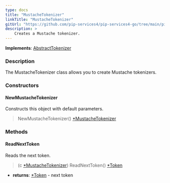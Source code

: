 ```yaml
---
type: docs
title: "MustacheTokenizer"
linkTitle: "MustacheTokenizer"
gitUrl: "https://github.com/pip-services4/pip-services4-go/tree/main/pip-services4-expressions-go"
description: > 
    Creates a Mustache tokenizer.
---
```


**Implements**: [AbstractTokenizer](../../../tokenizers/abstract_tokenizer)

### Description

The MustacheTokenizer class allows you to create Mustache tokenizers.

### Constructors

#### NewMustacheTokenizer
Constructs this object with default parameters.  

> NewMustacheTokenizer() [*MustacheTokenizer]()

### Methods

#### ReadNextToken
Reads the next token.

> (c [*MustacheTokenizer]()) ReadNextToken() [*Token](../../../tokenizers/token)

- **returns**: [*Token](../../../tokenizers/token) - next token

